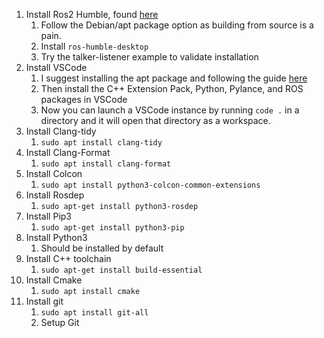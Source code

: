 1. Install Ros2 Humble, found [here](https://docs.ros.org/en/humble/Installation/Ubuntu-Install-Debians.html)
	1. Follow the Debian/apt package option as building from source is a pain.
	2. Install `ros-humble-desktop`
	3. Try the talker-listener example to validate installation
2. Install VSCode
	1. I suggest installing the apt package and following the guide [here](https://code.visualstudio.com/docs/setup/linux)
	2. Then install the C++ Extension Pack, Python, Pylance, and ROS packages in VSCode
	3. Now you can launch a VSCode instance by running `code .` in a directory and it will open that directory as a workspace.
3. Install Clang-tidy
	1. `sudo apt install clang-tidy`
4.  Install Clang-Format
	1. `sudo apt install clang-format`
5. Install Colcon
	1. `sudo apt install python3-colcon-common-extensions`
6. Install Rosdep
	1. `sudo apt-get install python3-rosdep`
7. Install Pip3
	1. ```sudo apt-get install python3-pip```
8. Install Python3
	1. Should be installed by default
9. Install C++ toolchain
	1. `sudo apt-get install build-essential`
10. Install Cmake
	1. `sudo apt install cmake`
11. Install git
	1. `sudo apt install git-all`
	2. Setup Git
